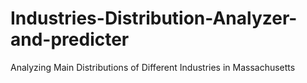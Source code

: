 # Industries-Distribution-Analyzer-and-predicter
Analyzing Main Distributions of Different Industries in Massachusetts
